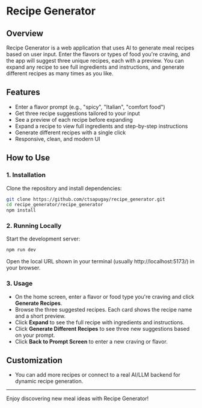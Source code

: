# Recipe Generator

## Overview
Recipe Generator is a web application that uses AI to generate meal recipes based on user input. Enter the flavors or types of food you're craving, and the app will suggest three unique recipes, each with a preview. You can expand any recipe to see full ingredients and instructions, and generate different recipes as many times as you like.

## Features
- Enter a flavor prompt (e.g., "spicy", "Italian", "comfort food")
- Get three recipe suggestions tailored to your input
- See a preview of each recipe before expanding
- Expand a recipe to view full ingredients and step-by-step instructions
- Generate different recipes with a single click
- Responsive, clean, and modern UI

## How to Use

### 1. Installation
Clone the repository and install dependencies:
```sh
git clone https://github.com/ctsapugay/recipe_generator.git
cd recipe_generator/recipe_generator
npm install
```

### 2. Running Locally
Start the development server:
```sh
npm run dev
```
Open the local URL shown in your terminal (usually http://localhost:5173/) in your browser.

### 3. Usage
- On the home screen, enter a flavor or food type you're craving and click **Generate Recipes**.
- Browse the three suggested recipes. Each card shows the recipe name and a short preview.
- Click **Expand** to see the full recipe with ingredients and instructions.
- Click **Generate Different Recipes** to see three new suggestions based on your prompt.
- Click **Back to Prompt Screen** to enter a new craving or flavor.

## Customization
- You can add more recipes or connect to a real AI/LLM backend for dynamic recipe generation.

---

Enjoy discovering new meal ideas with Recipe Generator!
